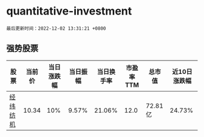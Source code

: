 # quantitative-investment

`最后更新时间：2022-12-02 13:31:21 +0800`

## 强势股票

|股票|当前价|当日涨跌幅|当日振幅|当日换手率|市盈率TTM|总市值|近10日涨跌幅|
|----|----|----|----|----|----|----|----|
|[经纬纺机](https://xueqiu.com/S/SZ000666)|10.34|10%|9.57%|21.06%|12.0|72.81亿|24.73%|

